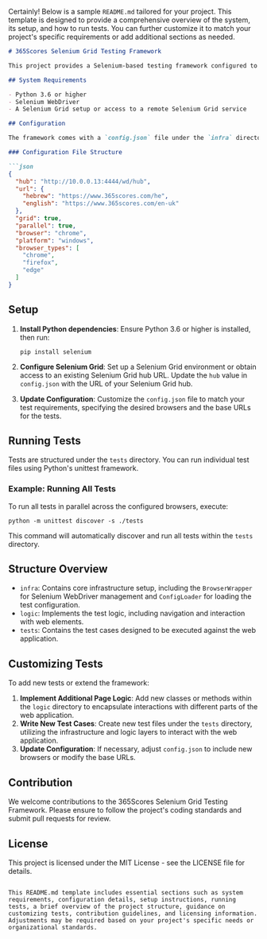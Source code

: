 Certainly! Below is a sample `README.md` tailored for your project. This template is designed to provide a comprehensive overview of the system, its setup, and how to run tests. You can further customize it to match your project's specific requirements or add additional sections as needed.

```markdown
# 365Scores Selenium Grid Testing Framework

This project provides a Selenium-based testing framework configured to run automated web tests using Selenium Grid. It facilitates running tests across different browsers and platforms in parallel, leveraging the capabilities of Selenium Grid to distribute tests across a network of machines.

## System Requirements

- Python 3.6 or higher
- Selenium WebDriver
- A Selenium Grid setup or access to a remote Selenium Grid service

## Configuration

The framework comes with a `config.json` file under the `infra` directory, allowing you to specify the Selenium Hub URL, target URLs for different languages, and the browsers you wish to run your tests on.

### Configuration File Structure

```json
{
  "hub": "http://10.0.0.13:4444/wd/hub",
  "url": {
    "hebrew": "https://www.365scores.com/he",
    "english": "https://www.365scores.com/en-uk"
  },
  "grid": true,
  "parallel": true,
  "browser": "chrome",
  "platform": "windows",
  "browser_types": [
    "chrome",
    "firefox",
    "edge"
  ]
}
```

## Setup

1. **Install Python dependencies**:
   Ensure Python 3.6 or higher is installed, then run:
   ```
   pip install selenium
   ```

2. **Configure Selenium Grid**:
   Set up a Selenium Grid environment or obtain access to an existing Selenium Grid hub URL. Update the `hub` value in `config.json` with the URL of your Selenium Grid hub.

3. **Update Configuration**:
   Customize the `config.json` file to match your test requirements, specifying the desired browsers and the base URLs for the tests.

## Running Tests

Tests are structured under the `tests` directory. You can run individual test files using Python's unittest framework.

### Example: Running All Tests

To run all tests in parallel across the configured browsers, execute:

```
python -m unittest discover -s ./tests
```

This command will automatically discover and run all tests within the `tests` directory.

## Structure Overview

- `infra`: Contains core infrastructure setup, including the `BrowserWrapper` for Selenium WebDriver management and `ConfigLoader` for loading the test configuration.
- `logic`: Implements the test logic, including navigation and interaction with web elements.
- `tests`: Contains the test cases designed to be executed against the web application.

## Customizing Tests

To add new tests or extend the framework:

1. **Implement Additional Page Logic**: Add new classes or methods within the `logic` directory to encapsulate interactions with different parts of the web application.
2. **Write New Test Cases**: Create new test files under the `tests` directory, utilizing the infrastructure and logic layers to interact with the web application.
3. **Update Configuration**: If necessary, adjust `config.json` to include new browsers or modify the base URLs.

## Contribution

We welcome contributions to the 365Scores Selenium Grid Testing Framework. Please ensure to follow the project's coding standards and submit pull requests for review.

## License

This project is licensed under the MIT License - see the LICENSE file for details.
```

This README.md template includes essential sections such as system requirements, configuration details, setup instructions, running tests, a brief overview of the project structure, guidance on customizing tests, contribution guidelines, and licensing information. Adjustments may be required based on your project's specific needs or organizational standards.